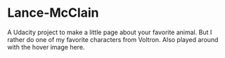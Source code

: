 # Lance-McClain
A Udacity project to make a little page about your favorite animal. But I rather do one of my favorite characters from Voltron. Also played around with the hover image here. 
